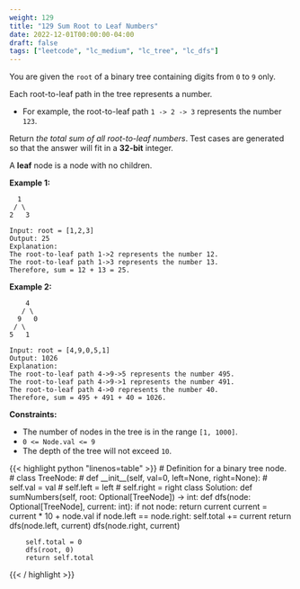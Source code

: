 ```yaml
---
weight: 129
title: "129 Sum Root to Leaf Numbers"
date: 2022-12-01T00:00:00-04:00
draft: false
tags: ["leetcode", "lc_medium", "lc_tree", "lc_dfs"]
---
```


You are given the `root` of a binary tree containing digits from `0` to `9` only.

Each root-to-leaf path in the tree represents a number.
- For example, the root-to-leaf path `1 -> 2 -> 3` represents the number `123`.

Return _the total sum of all root-to-leaf numbers_. Test cases are generated so that the answer will fit in a **32-bit** integer.

A **leaf** node is a node with no children.

**Example 1:**
```
  1
 / \
2   3

Input: root = [1,2,3]
Output: 25
Explanation:
The root-to-leaf path 1->2 represents the number 12.
The root-to-leaf path 1->3 represents the number 13.
Therefore, sum = 12 + 13 = 25.
```
**Example 2:**
```
    4
   / \
  9   0
 / \
5   1

Input: root = [4,9,0,5,1]
Output: 1026
Explanation:
The root-to-leaf path 4->9->5 represents the number 495.
The root-to-leaf path 4->9->1 represents the number 491.
The root-to-leaf path 4->0 represents the number 40.
Therefore, sum = 495 + 491 + 40 = 1026.
```

**Constraints:**
- The number of nodes in the tree is in the range `[1, 1000]`.
- `0 <= Node.val <= 9`
- The depth of the tree will not exceed `10`.

<div class="tabs"></div>
<div class="tab-content">
<div id="python" class="lang">
{{< highlight python "linenos=table" >}}
# Definition for a binary tree node.
# class TreeNode:
#     def __init__(self, val=0, left=None, right=None):
#         self.val = val
#         self.left = left
#         self.right = right
class Solution:
    def sumNumbers(self, root: Optional[TreeNode]) -> int:
        def dfs(node: Optional[TreeNode], current: int):
            if not node:
                return current
            current = current * 10 + node.val
            if node.left == node.right:
                self.total += current
                return
            dfs(node.left, current)
            dfs(node.right, current)

        self.total = 0
        dfs(root, 0)
        return self.total
{{< / highlight >}}
</div>
</div>
